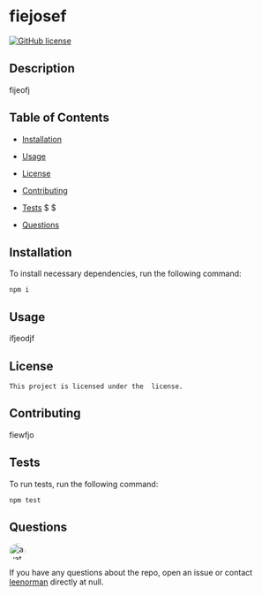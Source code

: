 
# fiejosef
[![GitHub license](https://img.shields.io/badge/license-MIT-blue.svg)](https://github.com/leenorman/fiejosef)

## Description

fijeofj

## Table of Contents

* [Installation](#installation)

* [Usage](#usage)

* [License](#license)

* [Contributing](#contributing)

* [Tests](#tests)     $   $

* [Questions](#questions)

## Installation

To install necessary dependencies, run the following command:

```
npm i
```

## Usage

ifjeodjf

## License

    This project is licensed under the  license.

## Contributing

fiewfjo

## Tests

To run tests, run the following command:

```
npm test
```

## Questions

<img src="https://avatars3.githubusercontent.com/u/58370172?v=4" alt="avatar" style="border-radius: 16px" width="30" />

If you have any questions about the repo, open an issue or contact [leenorman](https://api.github.com/users/leenorman) directly at null.

